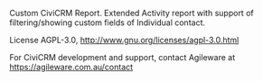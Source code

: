 Custom CiviCRM Report. Extended Activity report with support of filtering/showing custom fields of Individual contact.

License AGPL-3.0, http://www.gnu.org/licenses/agpl-3.0.html

For CiviCRM development and support, contact Agileware at https://agileware.com.au/contact
